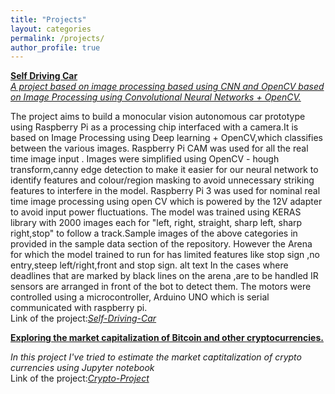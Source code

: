 ```yaml
---
title: "Projects"
layout: categories
permalink: /projects/
author_profile: true
---
```

<b><u>Self Driving Car</u></b><br>
<i><u>A project based on image processing based using CNN and OpenCV based on Image Processing using Convolutional Neural Networks + OpenCV.</u></i>

The project aims to build a monocular vision autonomous car prototype using Raspberry Pi as a processing chip interfaced with a camera.It is based on Image Processing using Deep learning + OpenCV,which classifies between the various images. Raspberry Pi CAM was used for all the real time image input . Images were simplified using OpenCV - hough transform,canny edge detection to make it easier for our neural network to identify features and colour/region masking to avoid unnecessary striking features to interfere in the model. Raspberry Pi 3 was used for nominal real time image processing using open CV which is powered by the 12V adapter to avoid input power fluctuations. The model was trained using KERAS library with 2000 images each for "left, right, straight, sharp left, sharp right,stop" to follow a track.Sample images of the above categories in provided in the sample data section of the repository. However the Arena for which the model trained to run for has limited features like stop sign ,no entry,steep left/right,front and stop sign. alt text In the cases where deadlines that are marked by black lines on the arena ,are to be handled IR sensors are arranged in front of the bot to detect them. The motors were controlled using a microcontroller, Arduino UNO which is serial communicated with raspberry pi.<br>
Link of the project:<i><a href="https://github.com/jpsxlr8/Self-Driving-Car">Self-Driving-Car</a></i>

<b><u>Exploring the market capitalization of Bitcoin and other cryptocurrencies.</u></b><br>
 
<i> In this project I've tried to estimate the market captitalization of crypto currencies using Jupyter notebook</i><br>
Link of the project:<i><a href="https://github.com/jpsxlr8/Exploring-the-Bitcoin-Cryptocurrency-Market">Crypto-Project</a></i>
